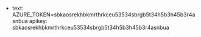 - text: AZURE_TOKEN=sbkaosrekhbkmrthrkceu53534sbrgb5t34h5b3h45b3r4asnbua
  apikey: sbkaosrekhbkmrthrkceu53534sbrgb5t34h5b3h45b3r4asnbua
